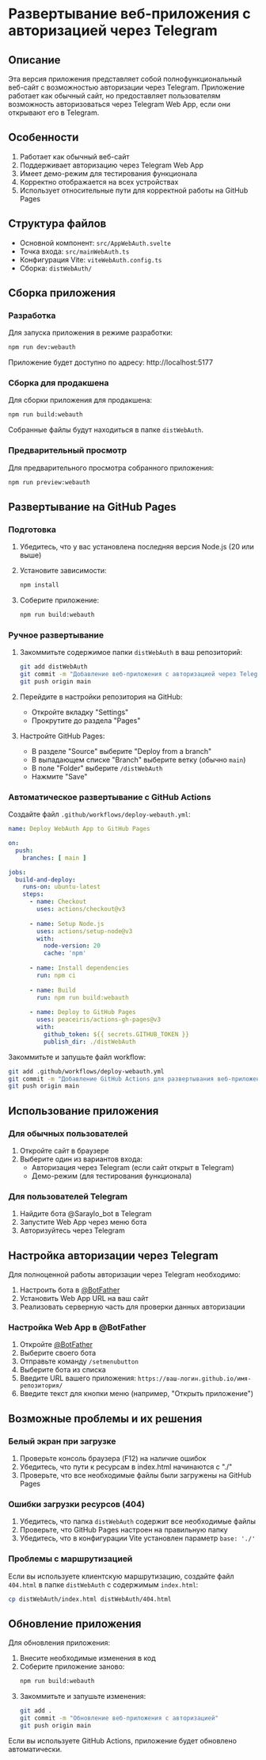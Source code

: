 # Развертывание веб-приложения с авторизацией через Telegram

## Описание

Эта версия приложения представляет собой полнофункциональный веб-сайт с возможностью авторизации через Telegram. Приложение работает как обычный сайт, но предоставляет пользователям возможность авторизоваться через Telegram Web App, если они открывают его в Telegram.

## Особенности

1. Работает как обычный веб-сайт
2. Поддерживает авторизацию через Telegram Web App
3. Имеет демо-режим для тестирования функционала
4. Корректно отображается на всех устройствах
5. Использует относительные пути для корректной работы на GitHub Pages

## Структура файлов

- Основной компонент: `src/AppWebAuth.svelte`
- Точка входа: `src/mainWebAuth.ts`
- Конфигурация Vite: `viteWebAuth.config.ts`
- Сборка: `distWebAuth/`

## Сборка приложения

### Разработка

Для запуска приложения в режиме разработки:
```bash
npm run dev:webauth
```

Приложение будет доступно по адресу: http://localhost:5177

### Сборка для продакшена

Для сборки приложения для продакшена:
```bash
npm run build:webauth
```

Собранные файлы будут находиться в папке `distWebAuth`.

### Предварительный просмотр

Для предварительного просмотра собранного приложения:
```bash
npm run preview:webauth
```

## Развертывание на GitHub Pages

### Подготовка

1. Убедитесь, что у вас установлена последняя версия Node.js (20 или выше)
2. Установите зависимости:
   ```bash
   npm install
   ```

3. Соберите приложение:
   ```bash
   npm run build:webauth
   ```

### Ручное развертывание

1. Закоммитьте содержимое папки `distWebAuth` в ваш репозиторий:
   ```bash
   git add distWebAuth
   git commit -m "Добавление веб-приложения с авторизацией через Telegram"
   git push origin main
   ```

2. Перейдите в настройки репозитория на GitHub:
   - Откройте вкладку "Settings"
   - Прокрутите до раздела "Pages"

3. Настройте GitHub Pages:
   - В разделе "Source" выберите "Deploy from a branch"
   - В выпадающем списке "Branch" выберите ветку (обычно `main`)
   - В поле "Folder" выберите `/distWebAuth`
   - Нажмите "Save"

### Автоматическое развертывание с GitHub Actions

Создайте файл `.github/workflows/deploy-webauth.yml`:
```yaml
name: Deploy WebAuth App to GitHub Pages

on:
  push:
    branches: [ main ]

jobs:
  build-and-deploy:
    runs-on: ubuntu-latest
    steps:
      - name: Checkout
        uses: actions/checkout@v3
        
      - name: Setup Node.js
        uses: actions/setup-node@v3
        with:
          node-version: 20
          cache: 'npm'
          
      - name: Install dependencies
        run: npm ci
        
      - name: Build
        run: npm run build:webauth
        
      - name: Deploy to GitHub Pages
        uses: peaceiris/actions-gh-pages@v3
        with:
          github_token: ${{ secrets.GITHUB_TOKEN }}
          publish_dir: ./distWebAuth
```

Закоммитьте и запушьте файл workflow:
```bash
git add .github/workflows/deploy-webauth.yml
git commit -m "Добавление GitHub Actions для развертывания веб-приложения с авторизацией"
git push origin main
```

## Использование приложения

### Для обычных пользователей

1. Откройте сайт в браузере
2. Выберите один из вариантов входа:
   - Авторизация через Telegram (если сайт открыт в Telegram)
   - Демо-режим (для тестирования функционала)

### Для пользователей Telegram

1. Найдите бота @Saraylo_bot в Telegram
2. Запустите Web App через меню бота
3. Авторизуйтесь через Telegram

## Настройка авторизации через Telegram

Для полноценной работы авторизации через Telegram необходимо:

1. Настроить бота в [@BotFather](https://t.me/BotFather)
2. Установить Web App URL на ваш сайт
3. Реализовать серверную часть для проверки данных авторизации

### Настройка Web App в @BotFather

1. Откройте [@BotFather](https://t.me/BotFather)
2. Выберите своего бота
3. Отправьте команду `/setmenubutton`
4. Выберите бота из списка
5. Введите URL вашего приложения: `https://ваш-логин.github.io/имя-репозитория/`
6. Введите текст для кнопки меню (например, "Открыть приложение")

## Возможные проблемы и их решения

### Белый экран при загрузке

1. Проверьте консоль браузера (F12) на наличие ошибок
2. Убедитесь, что пути к ресурсам в index.html начинаются с "./"
3. Проверьте, что все необходимые файлы были загружены на GitHub Pages

### Ошибки загрузки ресурсов (404)

1. Убедитесь, что папка `distWebAuth` содержит все необходимые файлы
2. Проверьте, что GitHub Pages настроен на правильную папку
3. Убедитесь, что в конфигурации Vite установлен параметр `base: './'`

### Проблемы с маршрутизацией

Если вы используете клиентскую маршрутизацию, создайте файл `404.html` в папке `distWebAuth` с содержимым `index.html`:
```bash
cp distWebAuth/index.html distWebAuth/404.html
```

## Обновление приложения

Для обновления приложения:

1. Внесите необходимые изменения в код
2. Соберите приложение заново:
   ```bash
   npm run build:webauth
   ```
3. Закоммитьте и запушьте изменения:
   ```bash
   git add .
   git commit -m "Обновление веб-приложения с авторизацией"
   git push origin main
   ```

Если вы используете GitHub Actions, приложение будет обновлено автоматически.